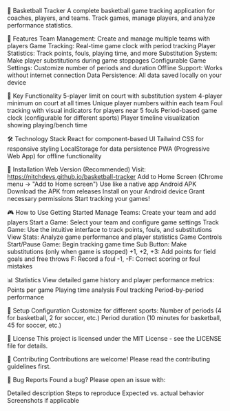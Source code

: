 🏀 Basketball Tracker
A complete basketball game tracking application for coaches, players, and teams. Track games, manage players, and analyze performance statistics.

📱 Features
Team Management: Create and manage multiple teams with players
Game Tracking: Real-time game clock with period tracking
Player Statistics: Track points, fouls, playing time, and more
Substitution System: Make player substitutions during game stoppages
Configurable Game Settings: Customize number of periods and duration
Offline Support: Works without internet connection
Data Persistence: All data saved locally on your device

🎯 Key Functionality
5-player limit on court with substitution system
4-player minimum on court at all times
Unique player numbers within each team
Foul tracking with visual indicators for players near 5 fouls
Period-based game clock (configurable for different sports)
Player timeline visualization showing playing/bench time

🛠️ Technology Stack
React for component-based UI
Tailwind CSS for responsive styling
LocalStorage for data persistence
PWA (Progressive Web App) for offline functionality

📱 Installation
Web Version (Recommended)
Visit: https://nitchdevs.github.io/basketball-tracker 
Add to Home Screen (Chrome menu → "Add to Home screen")
Use like a native app
Android APK
Download the APK from releases
Install on your Android device
Grant necessary permissions
Start tracking your games!

🎮 How to Use
Getting Started
Manage Teams: Create your team and add players
Start a Game: Select your team and configure game settings
Track Game: Use the intuitive interface to track points, fouls, and substitutions
View Stats: Analyze game performance and player statistics
Game Controls
Start/Pause Game: Begin tracking game time
Sub Button: Make substitutions (only when game is stopped)
+1, +2, +3: Add points for field goals and free throws
F: Record a foul
-1, -F: Correct scoring or foul mistakes

📊 Statistics
View detailed game history and player performance metrics:
Points per game
Playing time analysis
Foul tracking
Period-by-period performance

🔧 Setup Configuration
Customize for different sports:
Number of periods (4 for basketball, 2 for soccer, etc.)
Period duration (10 minutes for basketball, 45 for soccer, etc.)

📄 License
This project is licensed under the MIT License - see the LICENSE file for details.

🤝 Contributing
Contributions are welcome! Please read the contributing guidelines first.

🐞 Bug Reports
Found a bug? Please open an issue with:

Detailed description
Steps to reproduce
Expected vs. actual behavior
Screenshots if applicable

